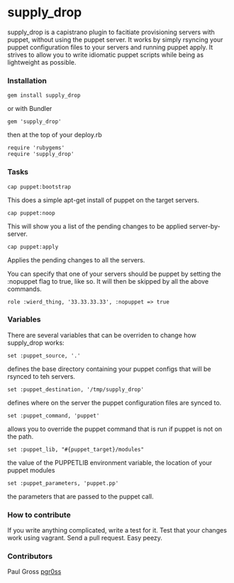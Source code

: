 # supply_drop

supply_drop is a capistrano plugin to facitiate provisioning servers with puppet, without using the puppet server. It works by simply rsyncing your puppet configuration files to your servers and running puppet apply. It strives to allow you to write idiomatic puppet scripts while being as lightweight as possible.

### Installation

    gem install supply_drop

or with Bundler

    gem 'supply_drop'

then at the top of your deploy.rb

    require 'rubygems'
    require 'supply_drop'

### Tasks

    cap puppet:bootstrap

This does a simple apt-get install of puppet on the target servers.

    cap puppet:noop

This will show you a list of the pending changes to be applied server-by-server.

    cap puppet:apply

Applies the pending changes to all the servers.

You can specify that one of your servers should be puppet by setting the :nopuppet flag to true, like so. It will then be skipped by all the above commands.

    role :wierd_thing, '33.33.33.33', :nopuppet => true

### Variables

There are several variables that can be overriden to change how supply_drop works:

    set :puppet_source, '.'

defines the base directory containing your puppet configs that will be rsynced to teh servers.

    set :puppet_destination, '/tmp/supply_drop'

defines where on the server the puppet configuration files are synced to.

    set :puppet_command, 'puppet'

allows you to override the puppet command that is run if puppet is not on the path.

    set :puppet_lib, "#{puppet_target}/modules"

the value of the PUPPETLIB environment variable, the location of your puppet modules

    set :puppet_parameters, 'puppet.pp'

the parameters that are passed to the puppet call.

### How to contribute

If you write anything complicated, write a test for it. Test that your changes work using vagrant. Send a pull request. Easy peezy.

### Contributors

Paul Gross [pgr0ss](https://github.com/pgr0ss "github")
